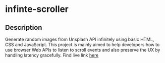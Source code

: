 # infinte-scroller

## Description
Generate random images from Unsplash API infinitely using basic HTML, CSS and JavaScript.
This project is mainly aimed to help developers how to use browser Web APIs to listen to scroll events and also preserve the UX by handling latency gracefully.
Find live link [here](https://sourav-patra.github.io/infinite-scroller/)
